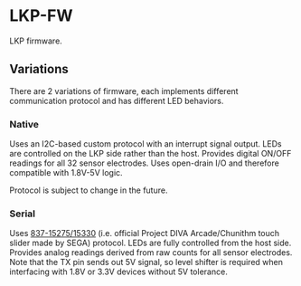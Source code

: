 # LKP-FW

LKP firmware.

## Variations

There are 2 variations of firmware, each implements different communication protocol and has different LED behaviors.

### Native

Uses an I2C-based custom protocol with an interrupt signal output. LEDs are controlled on the LKP side rather than the host. Provides digital ON/OFF readings for all 32 sensor electrodes. Uses open-drain I/O and therefore compatible with 1.8V-5V logic.

Protocol is subject to change in the future.

### Serial

Uses [837-15275/15330][sega-slider] (i.e. official Project DIVA Arcade/Chunithm touch slider made by SEGA) protocol. LEDs are fully controlled from the host side. Provides analog readings derived from raw counts for all sensor electrodes. Note that the TX pin sends out 5V signal, so level shifter is required when interfacing with 1.8V or 3.3V devices without 5V tolerance.

[sega-slider]: https://gist.github.com/dogtopus/b61992cfc383434deac5fab11a458597
